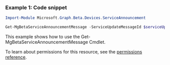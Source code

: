 ### Example 1: Code snippet

```powershellImport-Module Microsoft.Graph.Beta.Devices.ServiceAnnouncement

Get-MgBetaServiceAnnouncementMessage -ServiceUpdateMessageId $serviceUpdateMessageId
```
This example shows how to use the Get-MgBetaServiceAnnouncementMessage Cmdlet.
To learn about permissions for this resource, see the [permissions reference](/graph/permissions-reference).

